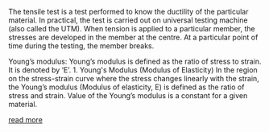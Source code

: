  The tensile test is a test performed to know the ductility of the particular material. In practical, the test is carried out on universal testing machine (also called the UTM). When tension is applied to a particular member, the stresses are developed in the member at the centre. At a particular point of time during the testing, the member breaks.

Young’s modulus: Young’s modulus is defined as the ratio of stress to strain. It is denoted by ‘E’. 1. Young's Modulus (Modulus of Elasticity) In the region on the stress-strain curve where the stress changes linearly with the strain, the Young’s modulus (Modulus of elasticity, E) is defined as the ratio of stress and strain. Value of the Young’s modulus is a constant for a given material. 

<a href="docs/Exp-1-Tension-Test.pdf">read more</a>
